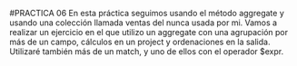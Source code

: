 #PRACTICA 06
En esta práctica seguimos usando el método aggregate y usando una colección llamada ventas del nunca usada por mi.
Vamos a realizar un ejercicio en el que utilizo un aggregate con una agrupación por más de un campo, cálculos en un project y ordenaciones en la salida.
Utilizaré también más de un match, y uno de ellos con el operador $expr.